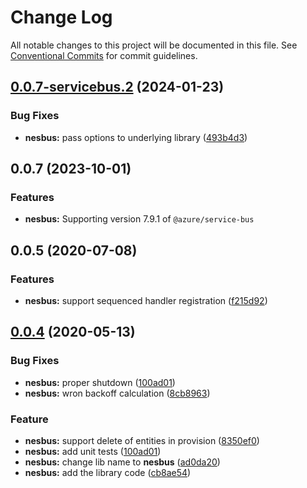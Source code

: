 # Change Log

All notable changes to this project will be documented in this file.
See [Conventional Commits](https://conventionalcommits.org) for commit guidelines.

## [0.0.7-servicebus.2](https://github.com/shlomiassaf/pebula-node/compare/@pebula/nesbus@0.0.5...@pebula/nesbus@0.0.7-servicebus.2) (2024-01-23)


### Bug Fixes

* **nesbus:** pass options to underlying library ([493b4d3](https://github.com/shlomiassaf/pebula-node/commit/493b4d39ffa817cbb4fa8501b8cba1cae80d9263))





## 0.0.7 (2023-10-01)
### Features
* **nesbus:** Supporting version 7.9.1 of `@azure/service-bus`


## 0.0.5 (2020-07-08)


### Features

* **nesbus:** support sequenced handler registration ([f215d92](https://github.com/shlomiassaf/pebula-node/commit/f215d922ccdbc39d046f4c79693913bd3747ad9e))



## [0.0.4](https://github.com/shlomiassaf/pebula-node/compare/@pebula/nesbus@0.0.1...@pebula/nesbus@0.0.4) (2020-05-13)


### Bug Fixes

* **nesbus:** proper shutdown ([100ad01](https://github.com/shlomiassaf/pebula-node/commit/100ad01655672e1f69c019aab54cf9bb2d988276))
* **nesbus:** wron backoff calculation ([8cb8963](https://github.com/shlomiassaf/pebula-node/commit/8cb8963a11cb7d30149848408825c4880db840d6))



### Feature

* **nesbus:** support delete of entities in provision ([8350ef0](https://github.com/shlomiassaf/pebula-node/commit/8350ef0c3aa45e1f59e8aa2e9b0f092bb35aabfd))
* **nesbus:** add unit tests ([100ad01](https://github.com/shlomiassaf/pebula-node/commit/100ad01655672e1f69c019aab54cf9bb2d988276))
* **nesbus:** change lib name to **nesbus** ([ad0da20](https://github.com/shlomiassaf/pebula-node/commit/ad0da206d632f5cd447f98cd6420a14f7acbc511))
* **nesbus:** add the library code ([cb8ae54](https://github.com/shlomiassaf/pebula-node/commit/cb8ae54692f09037bf51a731ba2c251f1d1b6265))
